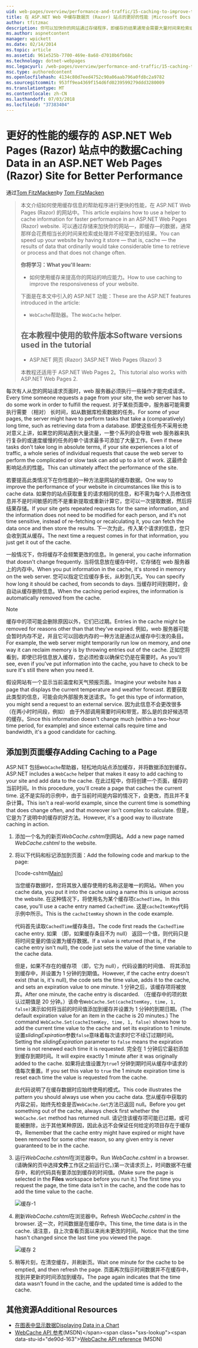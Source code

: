 ```yaml
---
uid: web-pages/overview/performance-and-traffic/15-caching-to-improve-the-performance-of-your-website
title: 在 ASP.NET Web 中缓存数据页 (Razor) 站点的更好的性能 |Microsoft Docs
author: tfitzmac
description: 你可以加快你的网站通过存储程序，即缓存的结果通常会需要大量时间来检索或处理的数据...
ms.author: aspnetcontent
manager: wpickett
ms.date: 02/14/2014
ms.topic: article
ms.assetid: 961e525b-7700-469e-8a68-d7010b6fb68c
ms.technology: dotnet-webpages
msc.legacyurl: /web-pages/overview/performance-and-traffic/15-caching-to-improve-the-performance-of-your-website
msc.type: authoredcontent
ms.openlocfilehash: 4134c80d7eed4752c90a06aab796a0fd8c2a9782
ms.sourcegitcommit: 953ff9ea4369f154d6fd0239599279ddd3280009
ms.translationtype: MT
ms.contentlocale: zh-CN
ms.lasthandoff: 07/03/2018
ms.locfileid: "37383404"
---
```

<a name="caching-data-in-an-aspnet-web-pages-razor-site-for-better-performance"></a><span data-ttu-id="de90d-103">更好的性能的缓存的 ASP.NET Web Pages (Razor) 站点中的数据</span><span class="sxs-lookup"><span data-stu-id="de90d-103">Caching Data in an ASP.NET Web Pages (Razor) Site for Better Performance</span></span>
====================
<span data-ttu-id="de90d-104">通过[Tom FitzMacken](https://github.com/tfitzmac)</span><span class="sxs-lookup"><span data-stu-id="de90d-104">by [Tom FitzMacken](https://github.com/tfitzmac)</span></span>

> <span data-ttu-id="de90d-105">本文介绍如何使用缓存信息的帮助程序进行更快的性能，在 ASP.NET Web Pages (Razor) 的网站中。</span><span class="sxs-lookup"><span data-stu-id="de90d-105">This article explains how to use a helper to cache information for faster performance in an ASP.NET Web Pages (Razor) website.</span></span> <span data-ttu-id="de90d-106">可以通过存储来加快你的网站&#8212;，即缓存&#8212;的数据，通常那样会花费相当长的时间来检索或处理并不经常更改的结果。</span><span class="sxs-lookup"><span data-stu-id="de90d-106">You can speed up your website by having it store &#8212; that is, cache &#8212; the results of data that ordinarily would take considerable time to retrieve or process and that does not change often.</span></span>
> 
> <span data-ttu-id="de90d-107">**你将学习：**</span><span class="sxs-lookup"><span data-stu-id="de90d-107">**What you'll learn:**</span></span> 
> 
> - <span data-ttu-id="de90d-108">如何使用缓存来提高你的网站的响应能力。</span><span class="sxs-lookup"><span data-stu-id="de90d-108">How to use caching to improve the responsiveness of your website.</span></span>
> 
> <span data-ttu-id="de90d-109">下面是在本文中引入的 ASP.NET 功能：</span><span class="sxs-lookup"><span data-stu-id="de90d-109">These are the ASP.NET features introduced in the article:</span></span>
> 
> - <span data-ttu-id="de90d-110">`WebCache`帮助器。</span><span class="sxs-lookup"><span data-stu-id="de90d-110">The `WebCache` helper.</span></span>
>   
> 
> ## <a name="software-versions-used-in-the-tutorial"></a><span data-ttu-id="de90d-111">在本教程中使用的软件版本</span><span class="sxs-lookup"><span data-stu-id="de90d-111">Software versions used in the tutorial</span></span>
> 
> 
> - <span data-ttu-id="de90d-112">ASP.NET 网页 (Razor) 3</span><span class="sxs-lookup"><span data-stu-id="de90d-112">ASP.NET Web Pages (Razor) 3</span></span>
>   
> 
> <span data-ttu-id="de90d-113">本教程还适用于 ASP.NET Web Pages 2。</span><span class="sxs-lookup"><span data-stu-id="de90d-113">This tutorial also works with ASP.NET Web Pages 2.</span></span>


<span data-ttu-id="de90d-114">每次有人从您的网站请求页面时，web 服务器必须执行一些操作才能完成请求。</span><span class="sxs-lookup"><span data-stu-id="de90d-114">Every time someone requests a page from your site, the web server has to do some work in order to fulfill the request.</span></span> <span data-ttu-id="de90d-115">对于某些页面中，服务器可能需要执行需要 （相对） 长时间，如从数据库检索数据的任务。</span><span class="sxs-lookup"><span data-stu-id="de90d-115">For some of your pages, the server might have to perform tasks that take a (comparatively) long time, such as retrieving data from a database.</span></span> <span data-ttu-id="de90d-116">即使这些任务不采用长绝对意义上讲，如果您的网站遇到大量流量，一整个系列的会导致 web 服务器来执行复杂的或速度缓慢的任务的单个请求最多可添加了大量工作。</span><span class="sxs-lookup"><span data-stu-id="de90d-116">Even if these tasks don't take long in absolute terms, if your site experiences a lot of traffic, a whole series of individual requests that cause the web server to perform the complicated or slow task can add up to a lot of work.</span></span> <span data-ttu-id="de90d-117">这最终会影响站点的性能。</span><span class="sxs-lookup"><span data-stu-id="de90d-117">This can ultimately affect the performance of the site.</span></span>

<span data-ttu-id="de90d-118">若要提高此类情况下在你性能的一种方法是网站的缓存数据。</span><span class="sxs-lookup"><span data-stu-id="de90d-118">One way to improve the performance of your website in circumstances like this is to cache data.</span></span> <span data-ttu-id="de90d-119">如果你的站点获取重复的请求相同的信息，和不需为每个人员修改信息并不是时间敏感的而不是重新提取或重新计算它，您可以一次提取数据，然后将结果存储。</span><span class="sxs-lookup"><span data-stu-id="de90d-119">If your site gets repeated requests for the same information, and the information does not need to be modified for each person, and it's not time sensitive, instead of re-fetching or recalculating it, you can fetch the data once and then store the results.</span></span> <span data-ttu-id="de90d-120">下一次为此，传入某个请求的信息，您只会收到其从缓存。</span><span class="sxs-lookup"><span data-stu-id="de90d-120">The next time a request comes in for that information, you just get it out of the cache.</span></span>

<span data-ttu-id="de90d-121">一般情况下，你将缓存不会频繁更改的信息。</span><span class="sxs-lookup"><span data-stu-id="de90d-121">In general, you cache information that doesn't change frequently.</span></span> <span data-ttu-id="de90d-122">当将信息放在缓存中时，它存储在 web 服务器上的内存中。</span><span class="sxs-lookup"><span data-stu-id="de90d-122">When you put information in the cache, it's stored in memory on the web server.</span></span> <span data-ttu-id="de90d-123">您可以指定它应缓存多长，从秒到几天。</span><span class="sxs-lookup"><span data-stu-id="de90d-123">You can specify how long it should be cached, from seconds to days.</span></span> <span data-ttu-id="de90d-124">当缓存时间到期时，会自动从缓存删除信息。</span><span class="sxs-lookup"><span data-stu-id="de90d-124">When the caching period expires, the information is automatically removed from the cache.</span></span>

> [!NOTE]
> <span data-ttu-id="de90d-125">缓存中的项可能会删除原因以外，它们已过期。</span><span class="sxs-lookup"><span data-stu-id="de90d-125">Entries in the cache might be removed for reasons other than that they've expired.</span></span> <span data-ttu-id="de90d-126">例如，web 服务器可能会暂时内存不足，并且它可以回收内存的一种方法是通过从缓存中引发的条目。</span><span class="sxs-lookup"><span data-stu-id="de90d-126">For example, the web server might temporarily run low on memory, and one way it can reclaim memory is by throwing entries out of the cache.</span></span> <span data-ttu-id="de90d-127">正如您将看到，即使已将信息放入缓存，您必须检查以确保它仍是在需要时。</span><span class="sxs-lookup"><span data-stu-id="de90d-127">As you'll see, even if you've put information into the cache, you have to check to be sure it's still there when you need it.</span></span>


<span data-ttu-id="de90d-128">假设网站有一个显示当前温度和天气预报页面。</span><span class="sxs-lookup"><span data-stu-id="de90d-128">Imagine your website has a page that displays the current temperature and weather forecast.</span></span> <span data-ttu-id="de90d-129">若要获取此类型的信息，可能会向外部服务发送请求。</span><span class="sxs-lookup"><span data-stu-id="de90d-129">To get this type of information, you might send a request to an external service.</span></span> <span data-ttu-id="de90d-130">因为此信息不会更改很多 （在两小时时间段，例如） 由于外部调用需要时间和带宽，那么是的良好候选项的缓存。</span><span class="sxs-lookup"><span data-stu-id="de90d-130">Since this information doesn't change much (within a two-hour time period, for example) and since external calls require time and bandwidth, it's a good candidate for caching.</span></span>

## <a name="adding-caching-to-a-page"></a><span data-ttu-id="de90d-131">添加到页面缓存</span><span class="sxs-lookup"><span data-stu-id="de90d-131">Adding Caching to a Page</span></span>

<span data-ttu-id="de90d-132">ASP.NET 包括`WebCache`帮助器，轻松地向站点添加缓存，并将数据添加到缓存。</span><span class="sxs-lookup"><span data-stu-id="de90d-132">ASP.NET includes a `WebCache` helper that makes it easy to add caching to your site and add data to the cache.</span></span> <span data-ttu-id="de90d-133">在此过程中，你将创建一个页面，缓存的当前时间。</span><span class="sxs-lookup"><span data-stu-id="de90d-133">In this procedure, you'll create a page that caches the current time.</span></span> <span data-ttu-id="de90d-134">这不是实际的示例中，由于当前时间是内容的情况下，会更改，而且并不复杂计算。</span><span class="sxs-lookup"><span data-stu-id="de90d-134">This isn't a real-world example, since the current time is something that does change often, and that moreover isn't complex to calculate.</span></span> <span data-ttu-id="de90d-135">但是，它是为了说明中的缓存的好方法。</span><span class="sxs-lookup"><span data-stu-id="de90d-135">However, it's a good way to illustrate caching in action.</span></span>

1. <span data-ttu-id="de90d-136">添加一个名为的新页*WebCache.cshtml*到网站。</span><span class="sxs-lookup"><span data-stu-id="de90d-136">Add a new page named *WebCache.cshtml* to the website.</span></span>
2. <span data-ttu-id="de90d-137">将以下代码和标记添加到页面：</span><span class="sxs-lookup"><span data-stu-id="de90d-137">Add the following code and markup to the page:</span></span>

    [!code-cshtml[Main](15-caching-to-improve-the-performance-of-your-website/samples/sample1.cshtml)]

    <span data-ttu-id="de90d-138">当您缓存数据时，您将其放入缓存使用的名称这是唯一的网站。</span><span class="sxs-lookup"><span data-stu-id="de90d-138">When you cache data, you put it into the cache using a name this is unique across the website.</span></span> <span data-ttu-id="de90d-139">在这种情况下，将使用名为某个缓存项`CachedTime`。</span><span class="sxs-lookup"><span data-stu-id="de90d-139">In this case, you'll use a cache entry named `CachedTime`.</span></span> <span data-ttu-id="de90d-140">这是`cacheItemKey`代码示例中所示。</span><span class="sxs-lookup"><span data-stu-id="de90d-140">This is the `cacheItemKey` shown in the code example.</span></span>

    <span data-ttu-id="de90d-141">代码首先读取`CachedTime`缓存条目。</span><span class="sxs-lookup"><span data-stu-id="de90d-141">The code first reads the `CachedTime` cache entry.</span></span> <span data-ttu-id="de90d-142">如果 （即，如果缓存条目不为 null） 返回一个值，则代码只是将时间变量的值设置为缓存数据。</span><span class="sxs-lookup"><span data-stu-id="de90d-142">If a value is returned (that is, if the cache entry isn't null), the code just sets the value of the time variable to the cache data.</span></span>

    <span data-ttu-id="de90d-143">但是，如果不存在的缓存项 （即，它为 null），代码设置的时间值、 将其添加到缓存中，并设置为 1 分钟的到期值。</span><span class="sxs-lookup"><span data-stu-id="de90d-143">However, if the cache entry doesn't exist (that is, it's null), the code sets the time value, adds it to the cache, and sets an expiration value to one minute.</span></span> <span data-ttu-id="de90d-144">1 分钟之后，该缓存项将被放弃。</span><span class="sxs-lookup"><span data-stu-id="de90d-144">After one minute, the cache entry is discarded.</span></span> <span data-ttu-id="de90d-145">（在缓存中的项的默认过期值是 20 分钟。）该命令`WebCache.Set(cacheItemKey, time, 1, false)`演示如何将当前的时间值添加到缓存并设置为 1 分钟的到期日期。</span><span class="sxs-lookup"><span data-stu-id="de90d-145">(The default expiration value for an item in the cache is 20 minutes.) The command `WebCache.Set(cacheItemKey, time, 1, false)` shows how to add the current time value to the cache and set its expiration to 1 minute.</span></span> <span data-ttu-id="de90d-146">设置*slidingExpiration*参数`false`意味着每次请求时它不续订过期时间。</span><span class="sxs-lookup"><span data-stu-id="de90d-146">Setting the *slidingExpiration* parameter to `false` means the expiration time is not renewed each time it is requested.</span></span> <span data-ttu-id="de90d-147">完全在 1 分钟后它最初添加到缓存到期时间。</span><span class="sxs-lookup"><span data-stu-id="de90d-147">It will expire exactly 1 minute after it was originally added to the cache.</span></span> <span data-ttu-id="de90d-148">如果将此值设置为`true`1 分钟到期时间从缓存中请求的值每次重置。</span><span class="sxs-lookup"><span data-stu-id="de90d-148">If you set this value to `true` the 1 minute expiration time is reset each time the value is requested from the cache.</span></span>

    <span data-ttu-id="de90d-149">此代码说明了在缓存数据时应始终使用的模式。</span><span class="sxs-lookup"><span data-stu-id="de90d-149">This code illustrates the pattern you should always use when you cache data.</span></span> <span data-ttu-id="de90d-150">您从缓存中获取的内容之前，始终先检查是否`WebCache.Get`方法已返回 null。</span><span class="sxs-lookup"><span data-stu-id="de90d-150">Before you get something out of the cache, always check first whether the `WebCache.Get` method has returned null.</span></span> <span data-ttu-id="de90d-151">请记住该缓存项可能已过期，或可能被删除，出于其他某种原因，因此永远不会保证任何给定的项目存在于缓存中。</span><span class="sxs-lookup"><span data-stu-id="de90d-151">Remember that the cache entry might have expired or might have been removed for some other reason, so any given entry is never guaranteed to be in the cache.</span></span>
3. <span data-ttu-id="de90d-152">运行*WebCache.cshtml*在浏览器中。</span><span class="sxs-lookup"><span data-stu-id="de90d-152">Run *WebCache.cshtml* in a browser.</span></span> <span data-ttu-id="de90d-153">(请确保的页中选择**文件**工作区之前运行它。)第一次请求页上，时间数据不在缓存中，和的代码具有要添加到缓存的时间值。</span><span class="sxs-lookup"><span data-stu-id="de90d-153">(Make sure the page is selected in the **Files** workspace before you run it.) The first time you request the page, the time data isn't in the cache, and the code has to add the time value to the cache.</span></span>

    ![缓存-1](15-caching-to-improve-the-performance-of-your-website/_static/image1.jpg)
4. <span data-ttu-id="de90d-155">刷新*WebCache.cshtml*在浏览器中。</span><span class="sxs-lookup"><span data-stu-id="de90d-155">Refresh *WebCache.cshtml* in the browser.</span></span> <span data-ttu-id="de90d-156">这一次，时间数据是在缓存中。</span><span class="sxs-lookup"><span data-stu-id="de90d-156">This time, the time data is in the cache.</span></span> <span data-ttu-id="de90d-157">请注意，自上次查看页面以来尚未更改的时间。</span><span class="sxs-lookup"><span data-stu-id="de90d-157">Notice that the time hasn't changed since the last time you viewed the page.</span></span>

    ![缓存 2](15-caching-to-improve-the-performance-of-your-website/_static/image2.jpg)
5. <span data-ttu-id="de90d-159">稍等片刻，在清空缓存，并刷新页。</span><span class="sxs-lookup"><span data-stu-id="de90d-159">Wait one minute for the cache to be emptied, and then refresh the page.</span></span> <span data-ttu-id="de90d-160">页面再次指示时间数据并不在缓存中，找到并更新的时间添加到缓存。</span><span class="sxs-lookup"><span data-stu-id="de90d-160">The page again indicates that the time data wasn't found in the cache, and the updated time is added to the cache.</span></span>

<a id="Additional_Resources"></a>
## <a name="additional-resources"></a><span data-ttu-id="de90d-161">其他资源</span><span class="sxs-lookup"><span data-stu-id="de90d-161">Additional Resources</span></span>


- [<span data-ttu-id="de90d-162">在图表中显示数据</span><span class="sxs-lookup"><span data-stu-id="de90d-162">Displaying Data in a Chart</span></span>](https://go.microsoft.com/fwlink/?LinkId=202895)
- <span data-ttu-id="de90d-163">[WebCache API 参考](https://msdn.microsoft.com/library/system.web.helpers.webcache(v=vs.99).aspx)(MSDN)</span><span class="sxs-lookup"><span data-stu-id="de90d-163">[WebCache API reference](https://msdn.microsoft.com/library/system.web.helpers.webcache(v=vs.99).aspx) (MSDN)</span></span>
